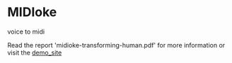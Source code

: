 # MIDIoke
voice to midi

Read the report 'midioke-transforming-human.pdf' for more information or visit the [demo_site](http://liacs.leidenuniv.nl/~s1420062/MIDIoke/home.html)
